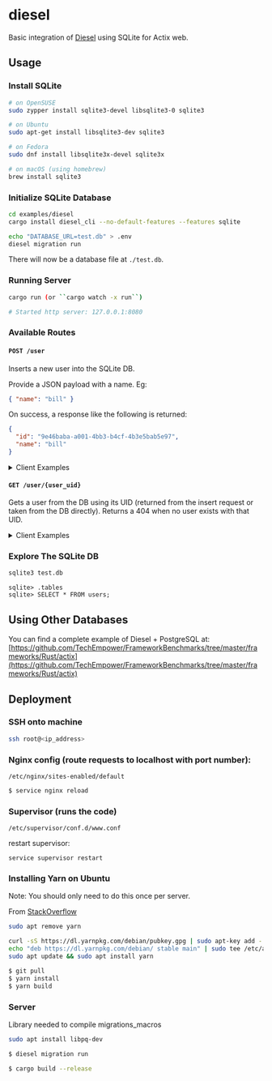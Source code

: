 # diesel

Basic integration of [Diesel](https://diesel.rs/) using SQLite for Actix web.

## Usage

### Install SQLite

```sh
# on OpenSUSE
sudo zypper install sqlite3-devel libsqlite3-0 sqlite3

# on Ubuntu
sudo apt-get install libsqlite3-dev sqlite3

# on Fedora
sudo dnf install libsqlite3x-devel sqlite3x

# on macOS (using homebrew)
brew install sqlite3
```

### Initialize SQLite Database

```sh
cd examples/diesel
cargo install diesel_cli --no-default-features --features sqlite

echo "DATABASE_URL=test.db" > .env
diesel migration run
```

There will now be a database file at `./test.db`.

### Running Server

```sh
cargo run (or ``cargo watch -x run``)

# Started http server: 127.0.0.1:8080
```

### Available Routes

#### `POST /user`

Inserts a new user into the SQLite DB.

Provide a JSON payload with a name. Eg:

```json
{ "name": "bill" }
```

On success, a response like the following is returned:

```json
{
  "id": "9e46baba-a001-4bb3-b4cf-4b3e5bab5e97",
  "name": "bill"
}
```

<details>
  <summary>Client Examples</summary>

Using [HTTPie](https://httpie.org/):

```sh
http POST localhost:8080/user name=bill
```

Using cURL:

```sh
curl -S -X POST --header "Content-Type: application/json" --data '{"name":"bill"}' http://localhost:8080/user
```

</details>

#### `GET /user/{user_uid}`

Gets a user from the DB using its UID (returned from the insert request or taken from the DB directly). Returns a 404 when no user exists with that UID.

<details>
  <summary>Client Examples</summary>

Using [HTTPie](https://httpie.org/):

```sh
http localhost:8080/user/9e46baba-a001-4bb3-b4cf-4b3e5bab5e97
```

Using cURL:

```sh
curl -S http://localhost:8080/user/9e46baba-a001-4bb3-b4cf-4b3e5bab5e97
```

</details>

### Explore The SQLite DB

```sh
sqlite3 test.db
```

```
sqlite> .tables
sqlite> SELECT * FROM users;
```

## Using Other Databases

You can find a complete example of Diesel + PostgreSQL at: [https://github.com/TechEmpower/FrameworkBenchmarks/tree/master/frameworks/Rust/actix](https://github.com/TechEmpower/FrameworkBenchmarks/tree/master/frameworks/Rust/actix)

## Deployment

### SSH onto machine

```bash
ssh root@<ip_address>
```

### Nginx config (route requests to localhost with port number):

`/etc/nginx/sites-enabled/default`

```bash
$ service nginx reload
```

### Supervisor (runs the code)

`/etc/supervisor/conf.d/www.conf`

restart supervisor:

`service supervisor restart`


### Installing Yarn on Ubuntu

Note: You should only need to do this once per server.

From [StackOverflow](https://stackoverflow.com/questions/53471063/yarn-error-there-are-no-scenarios-must-have-at-least-one)

```bash
sudo apt remove yarn

curl -sS https://dl.yarnpkg.com/debian/pubkey.gpg | sudo apt-key add -
echo "deb https://dl.yarnpkg.com/debian/ stable main" | sudo tee /etc/apt/sources.list.d/yarn.list
sudo apt update && sudo apt install yarn
```

```bash
$ git pull
$ yarn install
$ yarn build
```

### Server

Library needed to compile migrations_macros

```bash
sudo apt install libpq-dev
```

```bash
$ diesel migration run
```

```bash
$ cargo build --release
```


